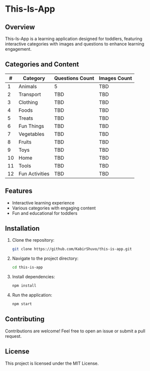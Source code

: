 # This-Is-App

## Overview
This-Is-App is a learning application designed for toddlers, featuring interactive categories with images and questions to enhance learning engagement.

## Categories and Content
| #  | Category         | Questions Count | Images Count |
|----|----------------|----------------|-------------|
| 1  | Animals        | 5              | TBD         |
| 2  | Transport      | TBD            | TBD         |
| 3  | Clothing       | TBD            | TBD         |
| 4  | Foods         | TBD            | TBD         |
| 5  | Treats         | TBD            | TBD         |
| 6  | Fun Things     | TBD            | TBD         |
| 7  | Vegetables     | TBD            | TBD         |
| 8  | Fruits         | TBD            | TBD         |
| 9  | Toys          | TBD            | TBD         |
| 10 | Home          | TBD            | TBD         |
| 11 | Tools         | TBD            | TBD         |
| 12 | Fun Activities| TBD            | TBD         |

## Features
- Interactive learning experience
- Various categories with engaging content
- Fun and educational for toddlers

## Installation
1. Clone the repository:
   ```sh
   git clone https://github.com/KabirShuvo/this-is-app.git
   ```
2. Navigate to the project directory:
   ```sh
   cd this-is-app
   ```
3. Install dependencies:
   ```sh
   npm install
   ```
4. Run the application:
   ```sh
   npm start
   ```

## Contributing
Contributions are welcome! Feel free to open an issue or submit a pull request.

## License
This project is licensed under the MIT License.
